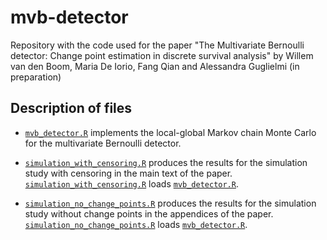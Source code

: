 # mvb-detector

Repository with the code used for the paper "The Multivariate Bernoulli
detector: Change point estimation in discrete survival analysis" by Willem van
den Boom, Maria De Iorio, Fang Qian and Alessandra Guglielmi (in preparation)


## Description of files

* [`mvb_detector.R`](mvb_detector.R) implements the local-global Markov chain
Monte Carlo for the multivariate Bernoulli detector.

* [`simulation_with_censoring.R`](simulation_with_censoring.R) produces the
results for the simulation study with censoring in the main text of the paper.
[`simulation_with_censoring.R`](simulation_with_censoring.R) loads
[`mvb_detector.R`](mvb_detector.R).

* [`simulation_no_change_points.R`](simulation_no_change_points.R) produces the
results for the simulation study without change points in the appendices of the
paper. [`simulation_no_change_points.R`](simulation_no_change_points.R) loads
[`mvb_detector.R`](mvb_detector.R).
